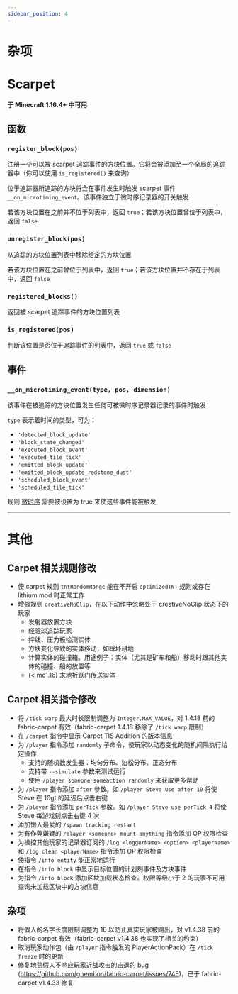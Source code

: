 ```yaml
---
sidebar_position: 4
---
```


# 杂项

# Scarpet

**于 Minecraft 1.16.4+ 中可用**

## 函数

### `register_block(pos)`

注册一个可以被 scarpet 追踪事件的方块位置。它将会被添加至一个全局的追踪器中（你可以使用 `is_registered()` 来查询）

位于追踪器所追踪的方块将会在事件发生时触发 scarpet 事件 `__on_microtiming_event`。该事件独立于微时序记录器的开关触发

若该方块位置在之前并不位于列表中，返回 `true`；若该方块位置曾位于列表中，返回 `false`

### `unregister_block(pos)`

从追踪的方块位置列表中移除给定的方块位置

若该方块位置在之前曾位于列表中，返回 `true`；若该方块位置并不存在于列表中，返回 `false`

### `registered_blocks()`

返回被 scarpet 追踪事件的方块位置列表

### `is_registered(pos)`

判断该位置是否位于追踪事件的列表中，返回 `true` 或 `false`

## 事件

### `__on_microtiming_event(type, pos, dimension)`

该事件在被追踪的方块位置发生任何可被微时序记录器记录的事件时触发

`type` 表示着时间的类型，可为：

- `'detected_block_update'`
- `'block_state_changed'`
- `'executed_block_event'`
- `'executed_tile_tick'`
- `'emitted_block_update'`
- `'emitted_block_update_redstone_dust'`
- `'scheduled_block_event'`
- `'scheduled_tile_tick'`

规则 [微时序](rules.md#微时序-microtiming) 需要被设置为 true 来使这些事件能被触发

-----------

# 其他

## Carpet 相关规则修改

- 使 carpet 规则 `tntRandomRange` 能在不开启 `optimizedTNT` 规则或存在 lithium mod 时正常工作
- 增强规则 `creativeNoClip`，在以下动作中忽略处于 creativeNoClip 状态下的玩家
  - 发射器放置方块
  - 经验球追踪玩家
  - 拌线、压力板检测实体
  - 方块变化导致的实体移动，如踩坏耕地
  - 计算实体的碰撞箱。用途例子：实体（尤其是矿车和船）移动时跟其他实体的碰撞、船的放置等
  - (< mc1.16) 末地折跃门传送实体

## Carpet 相关指令修改

- 将 `/tick warp` 最大时长限制调整为 `Integer.MAX_VALUE`，对 1.4.18 前的 fabric-carpet 有效（fabric-carpet 1.4.18 移除了 `/tick warp` 限制）
- 在 `/carpet` 指令中显示 Carpet TIS Addition 的版本信息
- 为 `/player` 指令添加 `randomly` 子命令，使玩家以动态变化的随机间隔执行给定操作
  - 支持的随机数发生器：均匀分布、泊松分布、正态分布
  - 支持带 `--simulate` 参数来测试运行
  - 使用 `/player someone someaction randomly` 来获取更多帮助
- 为 `/player` 指令添加 `after` 参数。如 `/player Steve use after 10` 将使 Steve 在 10gt 的延迟后点击右键
- 为 `/player` 指令添加 `perTick` 参数。如 `/player Steve use perTick 4` 将使 Steve 每游戏刻点击右键 4 次
- 添加懒人最爱的 `/spawn tracking restart`
- 为有作弊嫌疑的 `/player <someone> mount anything` 指令添加 OP 权限检查
- 为操控其他玩家的记录器订阅的 `/log <loggerName> <option> <playerName>` 和 `/log clean <playerName>` 指令添加 OP 权限检查
- 使指令 `/info entity` 能正常地运行
- 在指令 `/info block` 中显示目标位置的计划刻事件及方块事件
- 为指令 `/info block` 添加区块加载状态检查。权限等级小于 2 的玩家不可用查询未加载区块中的方块信息

## 杂项

- 将假人的名字长度限制调整为 16 以防止真实玩家被踢出，对 v1.4.38 前的 fabric-carpet 有效（fabric-carpet v1.4.38 也实现了相关的约束）
- 取消玩家动作包（由 `/player` 指令触发的 PlayerActionPack）在 `/tick freeze` 时的更新
- 修复地毯假人不响应玩家近战攻击的击退的 bug (https://github.com/gnembon/fabric-carpet/issues/745)，已于 fabric-carpet v1.4.33 修复
